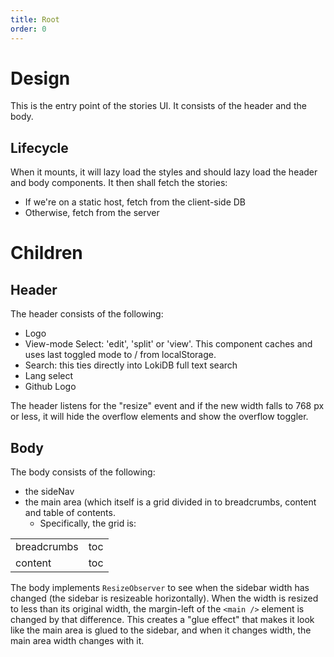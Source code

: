 ```yaml
---
title: Root
order: 0
---
```


# Design

This is the entry point of the stories UI. It consists of the header and the body.

## Lifecycle

When it mounts, it will lazy load the styles and should lazy load the header and body components. It then shall fetch the stories:

* If we're on a static host, fetch from the client-side DB
* Otherwise, fetch from the server

# Children
## Header

The header consists of the following:

- Logo
- View-mode Select: 'edit', 'split' or 'view'. This component caches and uses last toggled mode to / from localStorage.
- Search: this ties directly into LokiDB full text search
- Lang select
- Github Logo

The header listens for the "resize" event and if the new width falls to 768 px or less, it will hide the overflow elements and show the overflow toggler.

## Body

The body consists of the following:
- the sideNav
- the main area (which itself is a grid divided in to breadcrumbs, content and table of contents. 
  - Specifically, the grid is:

<table class="table">
  <tbody><tr>
<td class="border">breadcrumbs</td>
<td class="border">toc</td>
</tr><tr>
<td class="border">content</td>
<td class="border">toc</td>
</tr></tbody>
</table>

The body implements `ResizeObserver` to see when the sidebar width has changed (the sidebar is resizeable horizontally). When the width is resized to less than its original width, the margin-left of the `<main />` element is changed by that difference. This creates a "glue effect" that makes it look like the main area is glued to the sidebar, and when it changes width, the main area width changes with it.
